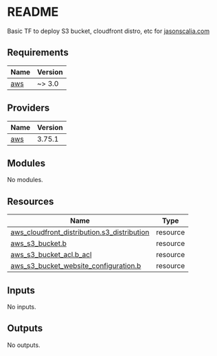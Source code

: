 # README

Basic TF to deploy S3 bucket, cloudfront distro, etc for [jasonscalia.com](jasonscalia.com)

## Requirements

| Name                                                   | Version |
| ------------------------------------------------------ | ------- |
| <a name="requirement_aws"></a> [aws](#requirement_aws) | ~> 3.0  |

## Providers

| Name                                             | Version |
| ------------------------------------------------ | ------- |
| <a name="provider_aws"></a> [aws](#provider_aws) | 3.75.1  |

## Modules

No modules.

## Resources

| Name                                                                                                                                                 | Type     |
| ---------------------------------------------------------------------------------------------------------------------------------------------------- | -------- |
| [aws_cloudfront_distribution.s3_distribution](https://registry.terraform.io/providers/hashicorp/aws/latest/docs/resources/cloudfront_distribution)   | resource |
| [aws_s3_bucket.b](https://registry.terraform.io/providers/hashicorp/aws/latest/docs/resources/s3_bucket)                                             | resource |
| [aws_s3_bucket_acl.b_acl](https://registry.terraform.io/providers/hashicorp/aws/latest/docs/resources/s3_bucket_acl)                                 | resource |
| [aws_s3_bucket_website_configuration.b](https://registry.terraform.io/providers/hashicorp/aws/latest/docs/resources/s3_bucket_website_configuration) | resource |

## Inputs

No inputs.

## Outputs

No outputs.
